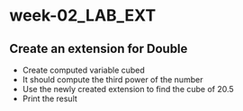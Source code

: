 # week-02_LAB_EXT

## Create an extension for Double 
- Create computed variable cubed
- It should compute the third power of the number
- Use the newly created extension to find the cube of 20.5
- Print the result
